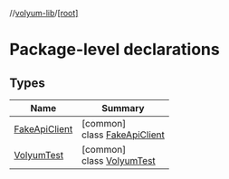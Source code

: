 //[volyum-lib](../../index.md)/[[root]](index.md)

# Package-level declarations

## Types

| Name | Summary |
|---|---|
| [FakeApiClient](-fake-api-client/index.md) | [common]<br>class [FakeApiClient](-fake-api-client/index.md) |
| [VolyumTest](-volyum-test/index.md) | [common]<br>class [VolyumTest](-volyum-test/index.md) |